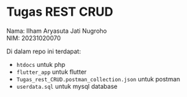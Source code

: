 # Tugas REST CRUD
Nama: Ilham Aryasuta Jati Nugroho  
NIM: 20231020070

Di dalam repo ini terdapat:
- `htdocs` untuk php
- `flutter_app` untuk flutter
- `Tugas_rest_CRUD.postman_collection.json` untuk postman
- `userdata.sql` untuk mysql database 